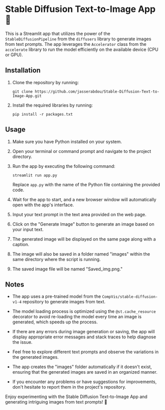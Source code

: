 # Stable Diffusion Text-to-Image App 🚀

This is a Streamlit app that utilizes the power of the `StableDiffusionPipeline` from the `diffusers` library to generate images from text prompts. The app leverages the `Accelerator` class from the `accelerate` library to run the model efficiently on the available device (CPU or GPU).

## Installation

1. Clone the repository by running:
   ```
   git clone https://github.com/jasserabdou/Stable-Diffusion-Text-to-Image-App.git
   ```
   

2. Install the required libraries by running:
   ```
   pip install -r packages.txt
   ```

## Usage

1. Make sure you have Python installed on your system.

2. Open your terminal or command prompt and navigate to the project directory.

3. Run the app by executing the following command:
   ```
   streamlit run app.py
   ```
   Replace `app.py` with the name of the Python file containing the provided code.

4. Wait for the app to start, and a new browser window will automatically open with the app's interface.

5. Input your text prompt in the text area provided on the web page.

6. Click on the "Generate Image" button to generate an image based on your input text.

7. The generated image will be displayed on the same page along with a caption.

8. The image will also be saved in a folder named "images" within the same directory where the script is running.

9. The saved image file will be named "Saved_img.png."

## Notes

- The app uses a pre-trained model from the `CompVis/stable-diffusion-v1-4` repository to generate images from text.

- The model loading process is optimized using the `@st.cache_resource` decorator to avoid re-loading the model every time an image is generated, which speeds up the process.

- If there are any errors during image generation or saving, the app will display appropriate error messages and stack traces to help diagnose the issue.

- Feel free to explore different text prompts and observe the variations in the generated images.

- The app creates the "images" folder automatically if it doesn't exist, ensuring that the generated images are saved in an organized manner.

- If you encounter any problems or have suggestions for improvements, don't hesitate to report them in the project's repository.

Enjoy experimenting with the Stable Diffusion Text-to-Image App and generating intriguing images from text prompts! 🌟